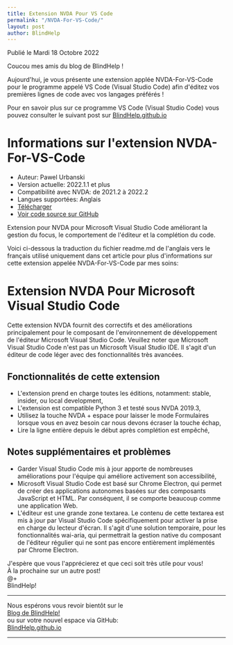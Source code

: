 ```yaml
---
title: Extension NVDA Pour VS Code
permalink: "/NVDA-For-VS-Code/"
layout: post
author: BlindHelp
---
```


<footer>Publié le Mardi 18 Octobre 2022</footer>

Coucou mes amis du blog de BlindHelp !

Aujourd'hui, je vous présente une extension applée NVDA-For-VS-Code pour le programme appelé VS Code (Visual Studio Code) afin d'éditez vos premières lignes de code avec vos langages préférés !

Pour en savoir plus sur ce programme VS Code (Visual Studio Code) vous pouvez consulter le suivant post sur [BlindHelp.github.io](https://blindhelp.github.io/Markdown-avec-VS-Code/)

# Informations sur l'extension NVDA-For-VS-Code

* Auteur: Pawel Urbanski
* Version actuelle: 2022.1.1 et plus
* Compatibilité avec NVDA: de 2021.2 à 2022.2
* Langues supportées: Anglais
* [Télécharger](https://nvda.es/files/get.php?file=nvda-vscode)
* [Voir code source sur GitHub](https://github.com/accessifix/nvda-for-vs-code)

Extension pour NVDA pour Microsoft Visual Studio Code améliorant la gestion du focus, le comportement de l'éditeur et la complétion du code.

Voici ci-dessous la traduction du fichier readme.md de l'anglais vers le français utilisé uniquement dans cet article pour plus d'informations sur cette extension appelée NVDA-For-VS-Code par mes soins:

# Extension NVDA Pour Microsoft Visual Studio Code

Cette extension NVDA fournit des correctifs et des améliorations principalement pour le composant de l'environnement de développement  de l'éditeur  Microsoft Visual Studio Code.
Veuillez noter que Microsoft Visual Studio Code n'est pas un Microsoft Visual Studio IDE. Il s'agit d'un éditeur de code léger avec des fonctionnalités très avancées.

## Fonctionnalités de cette extension

* L'extension prend en charge toutes les éditions, notamment: stable, insider, ou local development,
* L'extension est compatible Python 3 et testé sous NVDA 2019.3,
* Utilisez la touche NVDA + espace pour laisser le mode Formulaires lorsque vous en avez besoin car nous devons écraser la touche échap,
* Lire la ligne entière depuis le  début après complétion est empêché,

## Notes supplémentaires et problèmes

* Garder  Visual Studio Code mis à jour apporte de nombreuses améliorations pour l'équipe qui améliore activement son accessibilité,
* Microsoft Visual Studio Code est basé sur Chrome Electron, qui permet de créer des applications autonomes basées sur des composants JavaScript et HTML. Par conséquent, il se comporte beaucoup comme une application Web.
* L'éditeur est une grande zone textarea. Le contenu de cette textarea est mis à jour par Visual Studio Code spécifiquement pour activer la prise en charge du lecteur d'écran. Il s'agit d'une solution temporaire, pour les fonctionnalités wai-aria, qui permettrait la gestion native du composant de l'éditeur régulier qui ne sont pas encore entièrement implémentés par Chrome Electron.

J'espère que vous l'apprécierez et que ceci  soit très utile pour vous!    
À la prochaine sur un autre post!     
@+    
BlindHelp!    

---

Nous espérons vous revoir bientôt sur le      
[Blog de BlindHelp!](http://blindhelp.blogspot.fr/)                    
ou sur  votre nouvel espace via GitHub:                     
[BlindHelp.github.io](https://blindhelp.github.io)                    

---
